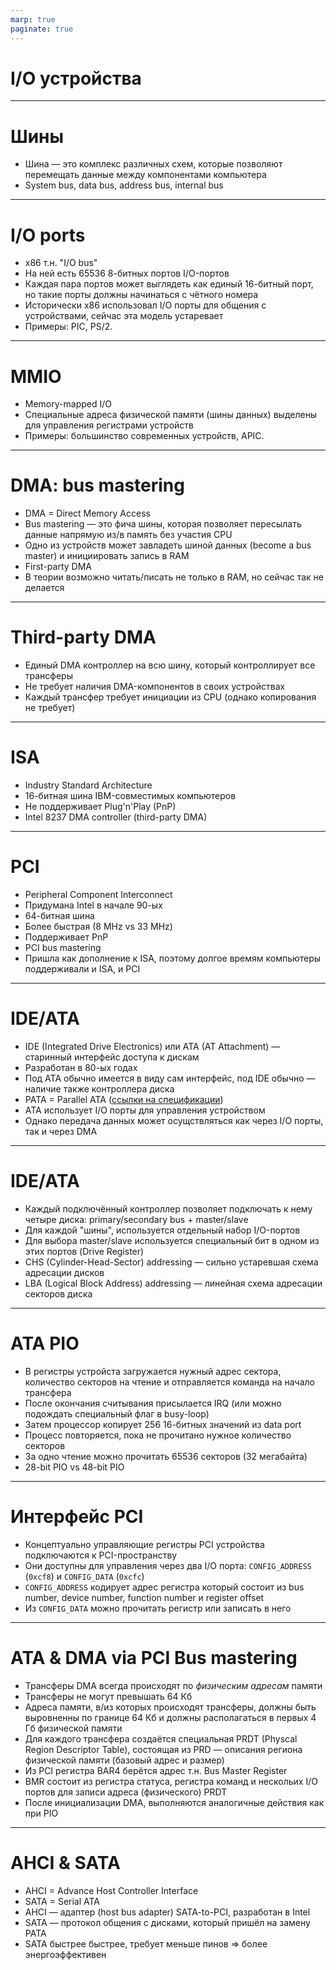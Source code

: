 ```yaml
---
marp: true
paginate: true
---
```


<style>
img[alt~="center"] {
  display: block;
  margin: 0 auto;
}
</style>

# I/O устройства

---

# Шины
* Шина — это комплекс различных схем, которые позволяют перемещать данные между компонентами компьютера
* System bus, data bus, address bus, internal bus

---

# I/O ports
* x86 т.н. "I/O bus"
* На ней есть 65536 8-битных портов I/O-портов
* Каждая пара портов может выглядеть как единый 16-битный порт, но такие порты должны начинаться с чётного номера
* Исторически x86 использовал I/O порты для общения с устройствами, сейчас эта модель устаревает
* Примеры: PIC, PS/2.

---

# MMIO
* Memory-mapped I/O
* Специальные адреса физической памяти (шины данных) выделены для управления регистрами устройств
* Примеры: большинство современных устройств, APIC.

---

# DMA: bus mastering
* DMA = Direct Memory Access
* Bus mastering — это фича шины, которая позволяет пересылать данные напрямую из/в память без участия CPU
* Одно из устройств может завладеть шиной данных (become a bus master) и инициировать запись в RAM
* First-party DMA
* В теории возможно читать/писать не только в RAM, но сейчас так не делается

---

# Third-party DMA
* Единый DMA контроллер на всю шину, который контроллирует все трансферы
* Не требует наличия DMA-компонентов в своих устройствах
* Каждый трансфер требует инициации из CPU (однако копирования не требует)

---

# ISA
* Industry Standard Architecture
* 16-битная шина IBM-совместимых компьютеров
* Не поддерживает Plug'n'Play (PnP)
* Intel 8237 DMA controller (third-party DMA)


---

# PCI
* Peripheral Component Interconnect
* Придумана Intel в начале 90-ых
* 64-битная шина
* Более быстрая (8 MHz vs 33 MHz)
* Поддерживает PnP
* PCI bus mastering
* Пришла как дополнение к ISA, поэтому долгое времям компьютеры поддерживали и ISA, и PCI

---

# IDE/ATA
* IDE (Integrated Drive Electronics) или ATA (AT Attachment) — старинный интерфейс доступа к дискам
* Разработан в 80-ых годах
* Под ATA обычно имеется в виду сам интерфейс, под IDE обычно — наличие также контроллера диска
* PATA = Parallel ATA ([ссылки на спецификации](https://ata.wiki.kernel.org/index.php/Developer_Resources))
* ATA использует I/O порты для управления устройством
* Однако передача данных может осущствляться как через I/O порты, так и через DMA

---

# IDE/ATA
* Каждый подключённый контроллер позволяет подключать к нему четыре диска: primary/secondary bus + master/slave
* Для каждой "шины", используется отдельный набор I/O-портов
* Для выбора master/slave используется cпециальный бит в одном из этих портов (Drive Register)
* CHS (Cylinder-Head-Sector) addressing — сильно устаревшая схема адресации дисков
* LBA (Logical Block Address) addressing — линейная схема адресации секторов диска

---

# ATA PIO
* В регистры устройста загружается нужный адрес сектора, количество секторов на чтение и отправляется команда на начало трансфера
* После окончания считывания присылается IRQ (или можно подождать специальный флаг в busy-loop)
* Затем процессор копирует 256 16-битных значений из data port
* Процесс повторяется, пока не прочитано нужное количество секторов
* За одно чтение можно прочитать 65536 секторов (32 мегабайта)
* 28-bit PIO vs 48-bit PIO

---

# Интерфейс PCI
* Концептуально управляющие регистры PCI устройства подключаются к PCI-пространству
* Они доступны для управления через два I/O порта: `CONFIG_ADDRESS` (`0xcf8`) и `CONFIG_DATA` (`0xcfc`)
* `CONFIG_ADDRESS` кодирует адрес регистра который состоит из bus number, device number, function number и register offset
* Из `CONFIG_DATA` можно прочитать регистр или записать в него

---

# ATA & DMA via PCI Bus mastering
* Трансферы DMA всегда происходят по *физическим адресам* памяти
* Трансферы не могут превышать 64 Кб
* Адреса памяти, в/из которых происходят трансферы, должны быть выровненны по границе 64 Кб и должны располагаться в первых 4 Гб физической памяти
* Для каждого трансфера создаётся специальная PRDT (Physcal Region Descriptor Table), состоящая из PRD — описания региона физической памяти (базовый адрес и размер)
* Из PCI регистра BAR4 берётся адрес т.н. Bus Master Register
* BMR состоит из регистра статуса, регистра команд и нескольих I/O портов для записи адреса (физического) PRDT
* После инициализации DMA, выполняются аналогичные действия как при PIO

---

# AHCI & SATA
* AHCI = Advance Host Controller Interface
* SATA = Serial ATA
* AHCI — адаптер (host bus adapter) SATA-to-PCI, разработан в Intel
* SATA — протокол общения с дисками, который пришёл на замену PATA
* SATA быстрее быстрее, требует меньше пинов => более энергоэффективен
